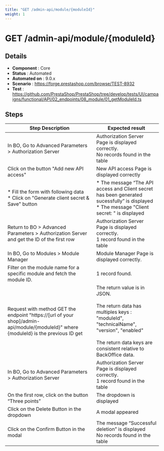 ```yaml
---
title: "GET /admin-api/module/{moduleId}"
weight: 1
---
```


# GET /admin-api/module/{moduleId}
## Details
* **Component** : Core
* **Status** : Automated
* **Automated on** : 9.0.x
* **Scenario** : https://forge.prestashop.com/browse/TEST-8932
* **Test** : https://github.com/PrestaShop/PrestaShop/tree/develop/tests/UI/campaigns/functional/API/02_endpoints/08_module/01_getModuleId.ts

## Steps
| Step Description | Expected result |
| ----- | ----- |
| In BO, Go to Advanced Parameters > Authorization Server | Authorization Server Page is displayed correctly.<br>No records found in the table |
| Click on the button "Add new API access" | New API access Page is displayed correctly |
| * Fill the form with following data<br> * Click on "Generate client secret & Save" button | * The message “The API access and Client secret has been generated sucessfully” is displayed<br> * The message "Client secret: " is displayed |
| Return to BO > Advanced Parameters > Authorization Server and get the ID of the first row | Authorization Server Page is displayed correctly.<br>1 record found in the table |
| In BO, Go to Modules > Module Manager | Module Manager Page is displayed correctly. |
| Filter on the module name for a specific module and fetch the module ID. | 1 record found. |
| Request with method GET the endpoint "https://[url of your shop]/admin-api/module/\{moduleId}" where \{moduleId} is the previous ID get | The return value is in JSON.<br><br>The return data has multiples keys : "moduleId", "technicalName", "version", "enabled"<br><br>The return data keys are consistent relative to BackOffice data. |
| In BO, Go to Advanced Parameters > Authorization Server | Authorization Server Page is displayed correctly.<br>1 record found in the table |
| On the first row, click on the button “Three points” | The dropdown is displayed |
| Click on the Delete Button in the dropdown | A modal appeared |
| Click on the Confirm Button in the modal | The message “Successful deletion” is displayed<br>No records found in the table |
